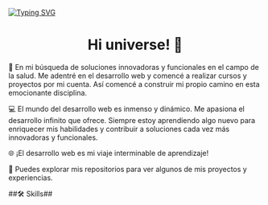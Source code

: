 

<a href="https://git.io/typing-svg"><img src="https://readme-typing-svg.herokuapp.com?font=Fira+Code&pause=1000&color=F7E57D&background=000000F8&center=true&vCenter=true&random=false&width=435&lines=%C2%A1Bienvenido+a+mi+Github!" alt="Typing SVG" /></a>

# <div align="center">Hi universe! 🚀</div>  

🚀 En mi búsqueda de soluciones innovadoras y funcionales en el campo de la salud. Me adentré en el desarrollo web y comencé a realizar cursos y proyectos por mi cuenta. Así comencé a construir mi propio camino en esta emocionante disciplina.

💻 El mundo del desarrollo web es inmenso y dinámico. Me apasiona el desarrollo infinito que ofrece. Siempre estoy aprendiendo algo nuevo para enriquecer mis habilidades y contribuir a soluciones cada vez más innovadoras y funcionales. 

🌐 ¡El desarrollo web es mi viaje interminable de aprendizaje! 

💫 Puedes explorar mis repositorios para ver algunos de mis proyectos y experiencias. 

##🛠️ Skills##


